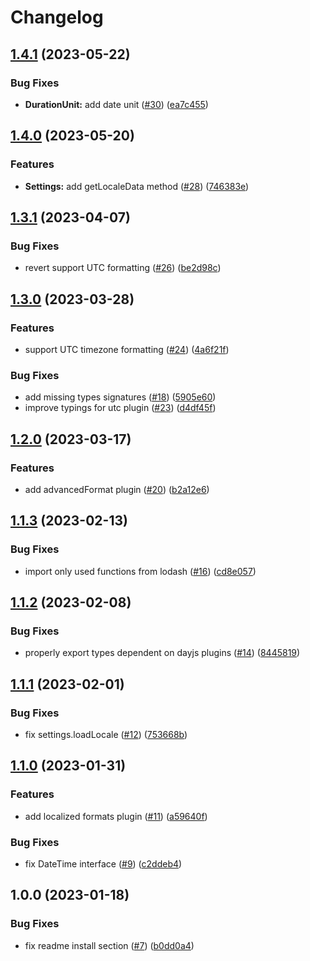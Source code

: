 # Changelog

## [1.4.1](https://github.com/gravity-ui/date-utils/compare/v1.4.0...v1.4.1) (2023-05-22)


### Bug Fixes

* **DurationUnit:** add date unit ([#30](https://github.com/gravity-ui/date-utils/issues/30)) ([ea7c455](https://github.com/gravity-ui/date-utils/commit/ea7c45510ea134a6dedc90cb24be5e0b2d59a759))

## [1.4.0](https://github.com/gravity-ui/date-utils/compare/v1.3.1...v1.4.0) (2023-05-20)


### Features

* **Settings:** add getLocaleData method ([#28](https://github.com/gravity-ui/date-utils/issues/28)) ([746383e](https://github.com/gravity-ui/date-utils/commit/746383eaff6e1e5dfb1fd0f7005dd5e9be0a4f86))

## [1.3.1](https://github.com/gravity-ui/date-utils/compare/v1.3.0...v1.3.1) (2023-04-07)


### Bug Fixes

* revert support UTC formatting ([#26](https://github.com/gravity-ui/date-utils/issues/26)) ([be2d98c](https://github.com/gravity-ui/date-utils/commit/be2d98c4bfc0ffd00cf807221c728fd13e084ac0))

## [1.3.0](https://github.com/gravity-ui/date-utils/compare/v1.2.0...v1.3.0) (2023-03-28)


### Features

* support UTC timezone formatting ([#24](https://github.com/gravity-ui/date-utils/issues/24)) ([4a6f21f](https://github.com/gravity-ui/date-utils/commit/4a6f21f89fe49740bc972734db9df9e17ca99fd6))


### Bug Fixes

* add missing types signatures ([#18](https://github.com/gravity-ui/date-utils/issues/18)) ([5905e60](https://github.com/gravity-ui/date-utils/commit/5905e6076e731907b4a93fcbc0140ccb483dd273))
* improve typings for utc plugin ([#23](https://github.com/gravity-ui/date-utils/issues/23)) ([d4df45f](https://github.com/gravity-ui/date-utils/commit/d4df45f4de99d2aa8e476e7e40d9264b4e84d804))

## [1.2.0](https://github.com/gravity-ui/date-utils/compare/v1.1.3...v1.2.0) (2023-03-17)


### Features

* add advancedFormat plugin ([#20](https://github.com/gravity-ui/date-utils/issues/20)) ([b2a12e6](https://github.com/gravity-ui/date-utils/commit/b2a12e623574accdce0006cf55cee6ab924043c4))

## [1.1.3](https://github.com/gravity-ui/date-utils/compare/v1.1.2...v1.1.3) (2023-02-13)


### Bug Fixes

* import only used functions from lodash ([#16](https://github.com/gravity-ui/date-utils/issues/16)) ([cd8e057](https://github.com/gravity-ui/date-utils/commit/cd8e057963f8dc5f72051a36c4bed31e3771fc51))

## [1.1.2](https://github.com/gravity-ui/date-utils/compare/v1.1.1...v1.1.2) (2023-02-08)


### Bug Fixes

* properly export types dependent on dayjs plugins ([#14](https://github.com/gravity-ui/date-utils/issues/14)) ([8445819](https://github.com/gravity-ui/date-utils/commit/8445819eb4a3fc76e1da08287dd0393072d99a2b))

## [1.1.1](https://github.com/gravity-ui/date-utils/compare/v1.1.0...v1.1.1) (2023-02-01)


### Bug Fixes

* fix settings.loadLocale ([#12](https://github.com/gravity-ui/date-utils/issues/12)) ([753668b](https://github.com/gravity-ui/date-utils/commit/753668bb9189166a6b32034c6dbeea11addf2b6e))

## [1.1.0](https://github.com/gravity-ui/date-utils/compare/v1.0.0...v1.1.0) (2023-01-31)


### Features

* add localized formats plugin ([#11](https://github.com/gravity-ui/date-utils/issues/11)) ([a59640f](https://github.com/gravity-ui/date-utils/commit/a59640f27b77e0af09b1574f72ea641cbb60c03f))


### Bug Fixes

* fix DateTime interface ([#9](https://github.com/gravity-ui/date-utils/issues/9)) ([c2ddeb4](https://github.com/gravity-ui/date-utils/commit/c2ddeb4180a19069d769ce4d88e3980af4893afc))

## 1.0.0 (2023-01-18)


### Bug Fixes

* fix readme install section ([#7](https://github.com/gravity-ui/date-utils/issues/7)) ([b0dd0a4](https://github.com/gravity-ui/date-utils/commit/b0dd0a47311c042993817e60ed56347552be48b3))
